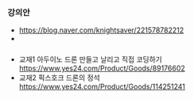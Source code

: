 

### 강의안
- https://blog.naver.com/knightsaver/221578782212
- 


### 
- 교재1 아두이노 드론 만들고 날리고 직접 코딩하기  https://www.yes24.com/Product/Goods/89176602
- 교재2 픽스호크 드론의 정석 https://www.yes24.com/Product/Goods/114251241
